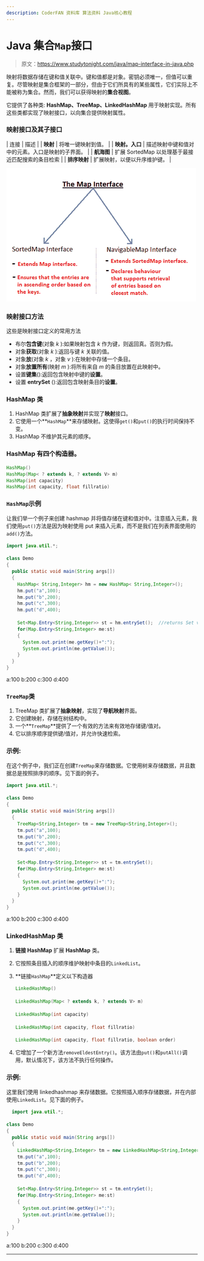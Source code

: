 ```yaml
---
description: CoderFAN 资料库 算法资料 Java核心教程
---
```


# Java 集合`Map`接口

> 原文：<https://www.studytonight.com/java/map-interface-in-java.php>

映射将数据存储在键和值关联中。键和值都是对象。密钥必须唯一，但值可以重复。尽管映射是集合框架的一部分，但由于它们所具有的某些属性，它们实际上不能被称为集合。然而，我们可以获得映射的**集合视图**。

它提供了各种类: **HashMap、TreeMap、LinkedHashMap** 用于映射实现。所有这些类都实现了映射接口，以向集合提供映射属性。

### 映射接口及其子接口

| 连接 | 描述 |
| **映射** | 将唯一键映射到值。 |
| **映射。入口** | 描述映射中键和值对中的元素。入口是映射的子界面。 |
| **航海图** | 扩展 SortedMap 以处理基于最接近匹配搜索的条目检索 |
| **排序映射** | 扩展映射，以便以升序维护键。 |

![map interface sub interfaces](img/1534777e6f3af1139da9796b4e389fcd.png)

### 映射接口方法

这些是映射接口定义的常用方法

*   布尔**包含键**(对象 *k* ):如果映射包含 *k* 作为键，则返回真。否则为假。
*   对象**获取**(对象 *k* ):返回与键 *k* 关联的值。
*   对象**放**(对象 *k* ，对象 *v* ):在映射中存储一个条目。
*   对象**放置所有**(映射 *m* ):将所有来自 *m* 的条目放置在此映射中。
*   设置**键集**():返回包含映射中键的**设置**。
*   设置 **entrySet** ():返回包含映射条目的**设置**。

### HashMap 类

1.  HashMap 类扩展了**抽象映射**并实现了**映射**接口。
2.  它使用一个**`HashMap`**来存储映射。这使得`get()`和`put()`的执行时间保持不变。
3.  HashMap 不维护其元素的顺序。

### HashMap 有四个构造器。

```java
HashMap()
HashMap(Map< ? extends k, ? extends V> m)
HashMap(int capacity)
HashMap(int capacity, float fillratio)
```

### `HashMap`示例

让我们举一个例子来创建 hashmap 并将值存储在键和值对中。注意插入元素，我们使用`put()`方法是因为映射使用 put 来插入元素，而不是我们在列表界面使用的`add()`方法。

```java
import java.util.*;

class Demo
{
  public static void main(String args[])
  {
    HashMap< String,Integer> hm = new HashMap< String,Integer>();
    hm.put("a",100);
    hm.put("b",200);
    hm.put("c",300);
    hm.put("d",400);

    Set<Map.Entry<String,Integer>> st = hm.entrySet();  //returns Set view
    for(Map.Entry<String,Integer> me:st)
    {
      System.out.print(me.getKey()+":");
      System.out.println(me.getValue());
    }
  }
} 
```

a:100 b:200 c:300 d:400

### `TreeMap`类

1.  TreeMap 类扩展了**抽象映射**，实现了**导航映射**界面。
2.  它创建映射，存储在树结构中。
3.  一个**`TreeMap`**提供了一个有效的方法来有效地存储键/值对。
4.  它以排序顺序提供键/值对，并允许快速检索。

### 示例:

在这个例子中，我们正在创建`TreeMap`来存储数据。它使用树来存储数据，并且数据总是按照排序的顺序。见下面的例子。

```java
import java.util.*;

class Demo
{
  public static void main(String args[])
  {
    TreeMap<String,Integer> tm = new TreeMap<String,Integer>();
    tm.put("a",100);
    tm.put("b",200);
    tm.put("c",300);
    tm.put("d",400);

    Set<Map.Entry<String,Integer>> st = tm.entrySet();
    for(Map.Entry<String,Integer> me:st)
    {
      System.out.print(me.getKey()+":");
      System.out.println(me.getValue());
    }
  }
} 
```

a:100 b:200 c:300 d:400

### LinkedHashMap 类

1.  **链接 HashMap** 扩展 **HashMap** 类。
2.  它按照条目插入的顺序维护映射中条目的`LinkedList`。
3.  **链接`HashMap`**定义以下构造器

    ```java
    LinkedHashMap()

    LinkedHashMap(Map< ? extends k, ? extends V> m)

    LinkedHashMap(int capacity)

    LinkedHashMap(int capacity, float fillratio)

    LinkedHashMap(int capacity, float fillratio, boolean order)
    ```

4.  它增加了一个新方法`removeEldestEntry()`。该方法由`put()`和`putAll()`调用，默认情况下，该方法不执行任何操作。

### 示例:

这里我们使用 linkedhashmap 来存储数据。它按照插入顺序存储数据，并在内部使用`LinkedList`。见下面的例子。

```java
  import java.util.*;

class Demo
{
  public static void main(String args[])
  {
    LinkedHashMap<String,Integer> tm = new LinkedHashMap<String,Integer>();
    tm.put("a",100);
    tm.put("b",200);
    tm.put("c",300);
    tm.put("d",400);

    Set<Map.Entry<String,Integer>> st = tm.entrySet();
    for(Map.Entry<String,Integer> me:st)
    {
      System.out.print(me.getKey()+":");
      System.out.println(me.getValue());
    }
  }
} 

```

a:100 b:200 c:300 d:400

* * *